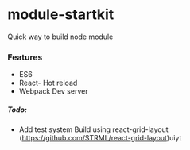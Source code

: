 # module-startkit
Quick way to build node module

### Features
- ES6
- React- Hot reload
- Webpack Dev server

##### Todo:
- Add test system
Build using react-grid-layout (https://github.com/STRML/react-grid-layout)uiyt
